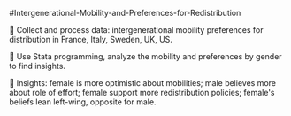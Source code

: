 #Intergenerational-Mobility-and-Preferences-for-Redistribution 

	Collect and process data: intergenerational mobility preferences for distribution in France, Italy, Sweden, UK, US.

	Use Stata programming, analyze the mobility and preferences by gender to find insights. 

	Insights: female is more optimistic about mobilities; male believes more about role of effort; female support more redistribution policies; female's beliefs lean left-wing, opposite for male.
